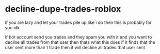 # decline-dupe-trades-roblox
if you are lazy and let your trades pile up like i do then this is probably for you idk


if bot account send you trades and they spam you with it and you want to decline all trades from that user then thats what this does
if it finds that the user sent more than 1 trade then it will decline all trades that user sent
